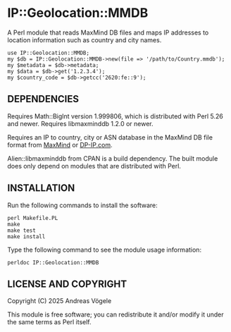 # IP::Geolocation::MMDB

A Perl module that reads MaxMind DB files and maps IP addresses to location
information such as country and city names.

    use IP::Geolocation::MMDB;
    my $db = IP::Geolocation::MMDB->new(file => '/path/to/Country.mmdb');
    my $metadata = $db->metadata;
    my $data = $db->get('1.2.3.4');
    my $country_code = $db->getcc('2620:fe::9');

## DEPENDENCIES

Requires Math::BigInt version 1.999806, which is distributed with Perl 5.26 and
newer.  Requires libmaxminddb 1.2.0 or newer.

Requires an IP to country, city or ASN database in the MaxMind DB file format
from [MaxMind](https://www.maxmind.com/) or [DP-IP.com](https://db-ip.com/).

Alien::libmaxminddb from CPAN is a build dependency.  The built module does
only depend on modules that are distributed with Perl.

## INSTALLATION

Run the following commands to install the software:

    perl Makefile.PL
    make
    make test
    make install

Type the following command to see the module usage information:

    perldoc IP::Geolocation::MMDB

## LICENSE AND COPYRIGHT

Copyright (C) 2025 Andreas Vögele

This module is free software; you can redistribute it and/or modify it under
the same terms as Perl itself.
